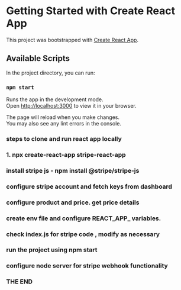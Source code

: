 # Getting Started with Create React App

This project was bootstrapped with [Create React App](https://github.com/facebook/create-react-app).

## Available Scripts

In the project directory, you can run:

### `npm start`

Runs the app in the development mode.\
Open [http://localhost:3000](http://localhost:3000) to view it in your browser.

The page will reload when you make changes.\
You may also see any lint errors in the console.

### steps to clone and run react app locally
### 1. npx create-react-app stripe-react-app
### install stripe js - npm install @stripe/stripe-js 
### configure stripe account and fetch keys from dashboard
### configure product and price. get price details
### create env file and configure REACT_APP_ variables.
### check index.js for stripe code , modify as necessary
### run the project using npm start
### configure node server for stripe webhook functionality
### THE END #### 
